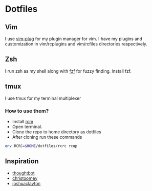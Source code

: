 # Dotfiles

## Vim
I use [vim-plug](https://github.com/junegunn/vim-plug) for my plugin manager for vim. I have my plugins and customization in vim/rcplugins and vim/rcfiles directories respectively.

## Zsh
I run zsh as my shell along with [fzf](https://github.com/junegunn/fzf) for fuzzy finding. Install fzf. 

## tmux
I use tmux for my terminal multiplexer

### How to use them? 
* Install [rcm](https://github.com/thoughtbot/rcm)
* Open terminal.
* Clone the repo to home directory as dotfiles
* After cloning run these commands
``` bash
env RCRC=$HOME/dotfiles/rcrc rcup
```

## Inspiration
* [thoughtbot](https://github.com/thoughtbot/dotfiles)
* [christoomey](https://github.com/christoomey/dotfiles)
* [joshuaclayton](https://github.com/joshuaclayton/dotfiles)

